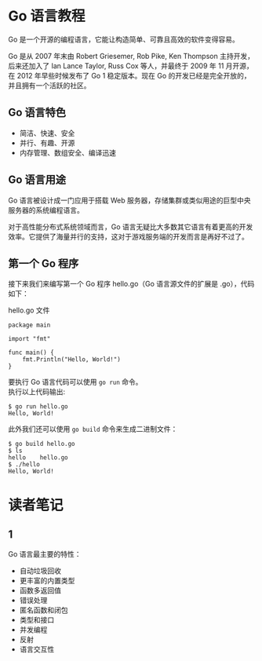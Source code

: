 # Go 语言教程

Go 是一个开源的编程语言，它能让构造简单、可靠且高效的软件变得容易。

Go 是从 2007 年末由 Robert Griesemer, Rob Pike, Ken Thompson 主持开发，后来还加入了 Ian Lance Taylor, Russ Cox 等人，并最终于 2009 年 11 月开源，在 2012 年早些时候发布了 Go 1 稳定版本。现在 Go 的开发已经是完全开放的，并且拥有一个活跃的社区。

## Go 语言特色

- 简洁、快速、安全
- 并行、有趣、开源
- 内存管理、数组安全、编译迅速

## Go 语言用途

Go 语言被设计成一门应用于搭载 Web 服务器，存储集群或类似用途的巨型中央服务器的系统编程语言。

对于高性能分布式系统领域而言，Go 语言无疑比大多数其它语言有着更高的开发效率。它提供了海量并行的支持，这对于游戏服务端的开发而言是再好不过了。

## 第一个 Go 程序

接下来我们来编写第一个 Go 程序 hello.go（Go 语言源文件的扩展是 .go），代码如下：

hello.go 文件

```
package main

import "fmt"

func main() {
    fmt.Println("Hello, World!")
}
```

要执行 Go 语言代码可以使用 `go run` 命令。  
执行以上代码输出:

```
$ go run hello.go
Hello, World!
```

此外我们还可以使用 `go build` 命令来生成二进制文件：

```
$ go build hello.go
$ ls
hello    hello.go
$ ./hello
Hello, World!
```

# 读者笔记

## 1

Go 语言最主要的特性：

- 自动垃圾回收
- 更丰富的内置类型
- 函数多返回值
- 错误处理
- 匿名函数和闭包
- 类型和接口
- 并发编程
- 反射
- 语言交互性
